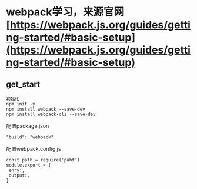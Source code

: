 # webpack学习，来源官网[https://webpack.js.org/guides/getting-started/#basic-setup](https://webpack.js.org/guides/getting-started/#basic-setup)

## get_start

  ```
  初始化
  npm init -y
  npm install webpack --save-dev
  npm install webpack-cli --save-dev
  ```
 配置package.json
 ```
 "build": "webpack"
 ```
 配置webpack.config.js
 
 ```
 const path = require('paht')
 module.export = {
  enry:,
  output:,
 }
 ```
